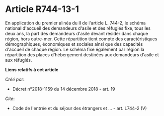# Article R744-13-1

En application du premier alinéa du II de l'article L. 744-2, le schéma national d'accueil des demandeurs d'asile et des
réfugiés fixe, tous les deux ans, la part des demandeurs d'asile devant résider dans chaque région, hors outre-mer. Cette
répartition tient compte des caractéristiques démographiques, économiques et sociales ainsi que des capacités d'accueil de
chaque région. Le schéma fixe également par région la répartition des places d'hébergement destinées aux demandeurs d'asile
et aux réfugiés.

**Liens relatifs à cet article**

_Créé par_:

  - Décret n°2018-1159 du 14 décembre 2018 - art. 19

_Cite_:

  - Code de l'entrée et du séjour des étrangers et ... - art. L744-2 (V)
